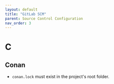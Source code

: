 ```yaml
---
layout: default
title: "GitLab SCM"
parent: Source Control Configuration
nav_order: 3
---
```


# C

## Conan

- `conan.lock` must exist in the project's root folder.
